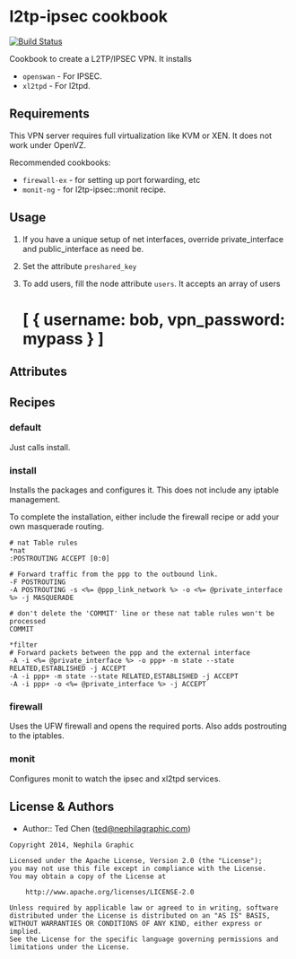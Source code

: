 l2tp-ipsec cookbook
===================
[![Build Status](https://travis-ci.org/nephilagraphic-cookbooks/l2tp-ipsec.svg?branch=master)](https://travis-ci.org/nephilagraphic-cookbooks/l2tp-ipsec)

Cookbook to create a L2TP/IPSEC VPN.  It installs

- `openswan` - For IPSEC.
- `xl2tpd` - For l2tpd.

Requirements
------------

This VPN server requires full virtualization like KVM or XEN.  It does not work under OpenVZ.

Recommended cookbooks:
- `firewall-ex` - for setting up port forwarding, etc
- `monit-ng` - for l2tp-ipsec::monit recipe.


Usage
-----

1. If you have a unique setup of net interfaces, override private_interface and public_interface as need be.

2. Set the attribute `preshared_key`

3. To add users, fill the node attribute `users`.  It accepts an array of users

     # [ { username: bob, vpn_password: mypass } ]


Attributes
----------


Recipes
-------

### default
Just calls install.

### install
Installs the packages and configures it.  This does not include any iptable management.

To complete the installation, either include the firewall recipe or add your own masquerade routing.

```
# nat Table rules
*nat
:POSTROUTING ACCEPT [0:0]

# Forward traffic from the ppp to the outbound link.
-F POSTROUTING
-A POSTROUTING -s <%= @ppp_link_network %> -o <%= @private_interface %> -j MASQUERADE

# don't delete the 'COMMIT' line or these nat table rules won't be processed
COMMIT

*filter
# Forward packets between the ppp and the external interface
-A -i <%= @private_interface %> -o ppp+ -m state --state RELATED,ESTABLISHED -j ACCEPT
-A -i ppp+ -m state --state RELATED,ESTABLISHED -j ACCEPT
-A -i ppp+ -o <%= @private_interface %> -j ACCEPT

```

### firewall
Uses the UFW firewall and opens the required ports.  Also adds postrouting to the iptables.

### monit
Configures monit to watch the ipsec and xl2tpd services.


License & Authors
-----------------
- Author:: Ted Chen (<ted@nephilagraphic.com>)

```text
Copyright 2014, Nephila Graphic

Licensed under the Apache License, Version 2.0 (the "License");
you may not use this file except in compliance with the License.
You may obtain a copy of the License at

    http://www.apache.org/licenses/LICENSE-2.0

Unless required by applicable law or agreed to in writing, software
distributed under the License is distributed on an "AS IS" BASIS,
WITHOUT WARRANTIES OR CONDITIONS OF ANY KIND, either express or implied.
See the License for the specific language governing permissions and
limitations under the License.
```
